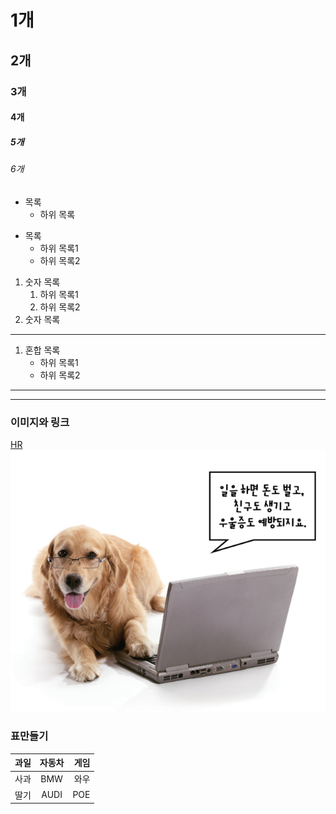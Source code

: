 # 1개
## 2개
### 3개
#### 4개
##### 5개
###### 6개

* 목록
  - 하위 목록  
- 목록
   - 하위 목록1
   - 하위 목록2
   
1. 숫자 목록
   1. 하위 목록1
   2. 하위 목록2
2. 숫자 목록
---
1. 혼합 목록
   - 하위 목록1
   + 하위 목록2
   

---
***
### 이미지와 링크
[HR](https://cafe.naver.com/kndjang)
![Working dog](https://github.com/mingportal0/eHR99/blob/master/working_dog.PNG)

### 표만들기
| 과일 | 자동차 | 게임 |
| :---- | :----: | ----: |
| 사과 | BMW | 와우 |
| 딸기 | AUDI | POE |
